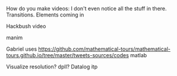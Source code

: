 
How do you make videos:
I don't even notice all the stuff in there.
Transitions. Elements coming in

Hackbush video

manim

Gabriel uses <https://github.com/mathematical-tours/mathematical-tours.github.io/tree/master/tweets-sources/codes> matlab

Visualize resolution? dpll?
Datalog
itp
